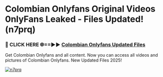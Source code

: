 # Colombian Onlyfans Original Videos 0nlyFans Leaked - Files Updated! (n7prq)

<h3>🔴 CLICK HERE 🌐==►► <a href="https://tinyurl.com/ehrbuxhb" rel="nofollow">Colombian Onlyfans Updated Files</a></h3>

Get Colombian Onlyfans and all content. Now you can access all videos and pictures of Colombian Onlyfans. New Updated Files 2025!

[![n7prq](https://i.imgur.com/lVYEuWS.gif)](https://tinyurl.com/ehrbuxhb)

